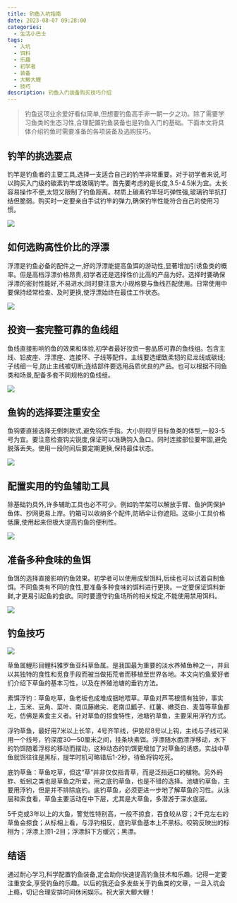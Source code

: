 ```yaml
---
title: 钓鱼入坑指南
date: 2023-08-07 09:28:00
categories:
  - 生活小巴士
tags:
  - 入坑
  - 饵料
  - 乐趣
  - 初学者
  - 装备
  - 大鲫大鲤
  - 技巧
description: 钓鱼入门装备购买技巧介绍
---
```


> 钓鱼这项业余爱好看似简单,但想要钓鱼高手非一朝一夕之功。除了需要学习鱼类的生态习性,合理配置钓鱼装备也是钓鱼入门的基础。下面本文将具体介绍钓鱼时需要准备的各项装备及选购技巧。

## 钓竿的挑选要点

钓竿是钓鱼者的主要工具,选择一支适合自己的钓竿非常重要。对于初学者来说,可以购买入门级的碳素钓竿或玻璃钓竿。首先要考虑的是长度,3.5-4.5米为宜。太长容易操作不便,太短又限制了钓鱼距离。材质上碳素钓竿轻巧弹性强,玻璃钓竿抗打结但脆弱。购买时一定要亲自手试钓竿的弹力,确保钓竿性能符合自己的使用习惯。

![](https://s2.loli.net/2023/08/07/boQ4qTmAsNerfSO.png)

## 如何选购高性价比的浮漂

浮漂是钓鱼必备的配件之一,好的浮漂能提高鱼饵的游动性,显著增加引诱鱼类的概率。但是高档浮漂价格昂贵,初学者还是选择性价比高的产品为好。选择时要确保浮漂的密封性能好,不易进水;同时要注意大小规格要与鱼线匹配使用。日常使用中要保持经常检查、及时更换,使浮漂始终在最佳工作状态。

![](https://s2.loli.net/2023/08/07/3EGcjXAvswJaZSB.png)

## 投资一套完整可靠的鱼线组

鱼线直接影响钓鱼的效果和体验,初学者最好投资一套品质可靠的鱼线组。包含主线、铅皮座、浮漂座、连接环、子线等配件。主线要选细致柔韧的尼龙线或碳线;子线细一号,防止主线被切断;连结部件要选用品质优良的产品。也可以根据不同鱼类和场景,配备多套不同规格的鱼线组。

![](https://s2.loli.net/2023/08/07/MB1Ftb6PZmXkT4O.png)

## 鱼钩的选择要注重安全

鱼钩要直接选择无倒刺款式,避免钩伤手指。大小则视乎目标鱼类的体型,一般3-5号为宜。要注意检查钩尖锐度,保证可以准确钩入鱼口。同时连接部位要牢固,避免脱落丢失。使用一段时间后要定期更换,保持最佳状态。

![](https://s2.loli.net/2023/08/07/BbpzcWKNgrVI8y6.png)

## 配置实用的钓鱼辅助工具

除基础钓具外,许多辅助工具也必不可少。例如钓竿架可以解放手臂、鱼护网保护鱼体、抄网更易上岸。钓箱可以收纳多个配件,防晒伞让你遮阳。这些小工具价格低廉,使用起来但极大提高钓鱼的便利性。

![](https://s2.loli.net/2023/08/07/xs5JahHiVkcb9nq.png)

## 准备多种食味的鱼饵

鱼饵的选择直接影响钓鱼效果。初学者可以使用成型饵料,后续也可以试着自制鱼饵。不同鱼类有不同的食性,要准备多种食味的饵料进行更换。一定要保证饵料新鲜,才更易引起鱼的食欲。同时要遵守钓鱼场所的相关规定,不能使用禁用饵料。

![](https://s2.loli.net/2023/08/07/2s7obOBEzPaYQ8D.png)

## 钓鱼技巧

![](https://s2.loli.net/2023/08/07/pHcAfN8krixa2mY.png)

草鱼属鲤形目鲤科雅罗鱼亚科草鱼属。是我国最为重要的淡水养殖鱼种之一，并且以其独特的食性和觅食手段而被当做拓荒者而移植至世界各地。本文向钓鱼爱好者们介绍下草鱼的基本习性，以及在养殖池塘的垂钓方法。

素饵浮钓：草鱼吃草，鱼老板也成堆成捆地喂草。草鱼对芦苇根情有独钟，事实上，玉米、豆角、菜叶、南瓜藤嫩尖、老南瓜瓤子、红薯、嫩茭白、麦苗等草鱼都吃，仿佛是素食主义者。针对草鱼的掠食特性，池塘钓草鱼，主要采用浮钓方式。

浮钓草鱼，最好用7米以上长竿，4号齐竿线，伊势尼8号以上钩，主线与子线可采用一个线号，钓深度30—50厘米之间，挂条块素饵。浮漂随水面漂浮移动，水下的钓饵随着浮标的移动而摆动，这种动态的钓饵更增加了对草鱼的诱惑。实战中草鱼就饵往往是黑标，提竿时机可略错后1-2秒，待鱼将钩吃死。

底钓草鱼：草鱼吃草，但这“草”并非仅仅指青草，而是泛指适口的植物。另外蚂蚱、蚯蚓之类也是草鱼之所爱，用之底钓草鱼，也是不错的选择。池塘钓草鱼，主要用浮钓，但是并不排除底钓。底钓草鱼，必须更进一步地了解草鱼的习性。从泳层和索食看，草鱼主要活动在中下层，尤其是大草鱼，多潜游于深水底层。

5千克或3年以上的大鱼，警觉性特别高，一般不掠食，吞食较从容；2千克左右的草鱼会掠食；从标相上看，与浮钓相反，底钓草鱼基本上不黑标。咬钩反映出的标相为；浮漂上顶1-2目；浮漂斜下方缓沉；黑漂。

## 结语

通过耐心学习,科学配置钓鱼装备,定会助你快速提高钓鱼技术和乐趣。记得一定要注重安全,享受钓鱼的乐趣。以后的我还会多发些关于钓鱼类的文章，一旦入坑会上瘾，切记合理安排时间休闲娱乐。祝大家大鲫大鲤！